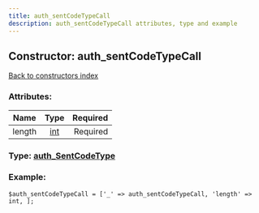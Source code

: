 ```yaml
---
title: auth_sentCodeTypeCall
description: auth_sentCodeTypeCall attributes, type and example
---
```

## Constructor: auth\_sentCodeTypeCall  
[Back to constructors index](index.md)



### Attributes:

| Name     |    Type       | Required |
|----------|:-------------:|---------:|
|length|[int](../types/int.md) | Required|



### Type: [auth\_SentCodeType](../types/auth_SentCodeType.md)


### Example:

```
$auth_sentCodeTypeCall = ['_' => auth_sentCodeTypeCall, 'length' => int, ];
```